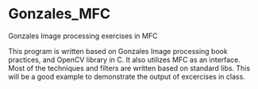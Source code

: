 # Gonzales_MFC
Gonzales Image processing exercises in MFC


This program is written based on Gonzales Image processing book practices, and OpenCV library in C.
It also utilizes MFC as an interface. Most of the techniques and filters are written based on standard libs.
This will be a good example to demonstrate the output of excercises in class. 
